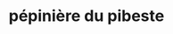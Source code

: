 ---
title: "pépinière du pibeste"
url: /agos-vidalos/pepiniere-du-pibeste/
shop: centre de jardinage
---